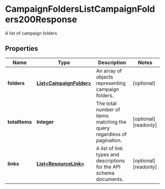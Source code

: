 

# CampaignFoldersListCampaignFolders200Response

A list of campaign folders

## Properties

| Name | Type | Description | Notes |
|------------ | ------------- | ------------- | -------------|
|**folders** | [**List&lt;CampaignFolder&gt;**](CampaignFolder.md) | An array of objects representing campaign folders. |  [optional] |
|**totalItems** | **Integer** | The total number of items matching the query regardless of pagination. |  [optional] [readonly] |
|**links** | [**List&lt;ResourceLink&gt;**](ResourceLink.md) | A list of link types and descriptions for the API schema documents. |  [optional] [readonly] |



